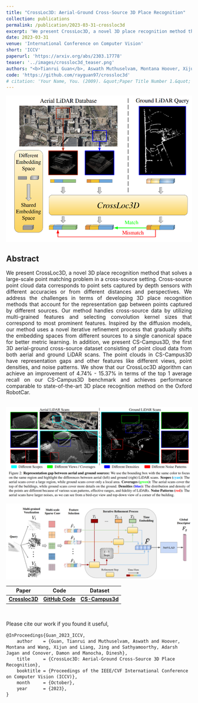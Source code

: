 ```yaml
---
title: "CrossLoc3D: Aerial-Ground Cross-Source 3D Place Recognition"
collection: publications
permalink: /publication/2023-03-31-crossloc3d
excerpt: 'We present CrossLoc3D, a novel 3D place recognition method that solves a large-scale point matching problem in a cross-source setting. Cross-source point cloud data corresponds to point sets captured by depth sensors with different accuracies or from different distances and perspectives. We address the challenges in terms of developing 3D place recognition methods that account for the representation gap between points captured by different sources. Our method handles cross-source data by utilizing multi-grained features and selecting convolution kernel sizes that correspond to most prominent features. Inspired by the diffusion models, our method uses a novel iterative refinement process that gradually shifts the embedding spaces from different sources to a single canonical space for better metric learning. In addition, we present CS-Campus3D, the first 3D aerial-ground cross-source dataset consisting of point cloud data from both aerial and ground LiDAR scans. The point clouds in CS-Campus3D have representation gaps and other features like different views, point densities, and noise patterns. We show that our CrossLoc3D algorithm can achieve an improvement of 4.74% - 15.37% in terms of the top 1 average recall on our CS-Campus3D benchmark and achieves performance comparable to state-of-the-art 3D place recognition method on the Oxford RobotCar.'
date: 2023-03-31
venue: 'International Conference on Computer Vision'
short: 'ICCV'
paperurl: 'https://arxiv.org/abs/2303.17778'
teaser: '../images/crossloc3d_teaser.png'
authors: "<b>Tianrui Guan</b>, Aswath Muthuselvam, Montana Hoover, Xijun Wang, Jing Liang, Adarsh Jagan Sathyamoorthy, Damon Conover, Dinesh Manocha"
code: 'https://github.com/rayguan97/crossloc3d'
# citation: 'Your Name, You. (2009). &quot;Paper Title Number 1.&quot; <i>Journal 1</i>. 1(1).'
---
```

<p style="text-align:center;">
<img src="../images/crossloc3d_teaser.png" width="600">
</p>

## Abstract
<div style="text-align: justify"> We present CrossLoc3D, a novel 3D place recognition method that solves a large-scale point matching problem in a cross-source setting. Cross-source point cloud data corresponds to point sets captured by depth sensors with different accuracies or from different distances and perspectives. We address the challenges in terms of developing 3D place recognition methods that account for the representation gap between points captured by different sources. Our method handles cross-source data by utilizing multi-grained features and selecting convolution kernel sizes that correspond to most prominent features. Inspired by the diffusion models, our method uses a novel iterative refinement process that gradually shifts the embedding spaces from different sources to a single canonical space for better metric learning. In addition, we present CS-Campus3D, the first 3D aerial-ground cross-source dataset consisting of point cloud data from both aerial and ground LiDAR scans. The point clouds in CS-Campus3D have representation gaps and other features like different views, point densities, and noise patterns. We show that our CrossLoc3D algorithm can achieve an improvement of 4.74% - 15.37% in terms of the top 1 average recall on our CS-Campus3D benchmark and achieves performance comparable to state-of-the-art 3D place recognition method on the Oxford RobotCar. </div>
<br>

<p style="text-align:center;">
<img src="../images/crossloc3d_challenge.png" width="600">
</p>

<p style="text-align:center;">
<img src="../images/crossloc3d_net.png" width="600">
</p>

|Paper|Code| Dataset | 
|---|---|---|
|[**Crossloc3D**](https://arxiv.org/abs/2303.17778) | [**GitHub Code**](https://github.com/rayguan97/crossloc3d)| [**CS-Campus3d**](https://drive.google.com/file/d/1rFwfK3LxjMQnzlG_v_73dk63KyphnNjy/view) |

<br>

Please cite our work if you found it useful,

```
@InProceedings{Guan_2023_ICCV,
    author    = {Guan, Tianrui and Muthuselvam, Aswath and Hoover, Montana and Wang, Xijun and Liang, Jing and Sathyamoorthy, Adarsh Jagan and Conover, Damon and Manocha, Dinesh},
    title     = {CrossLoc3D: Aerial-Ground Cross-Source 3D Place Recognition},
    booktitle = {Proceedings of the IEEE/CVF International Conference on Computer Vision (ICCV)},
    month     = {October},
    year      = {2023},
}

```

